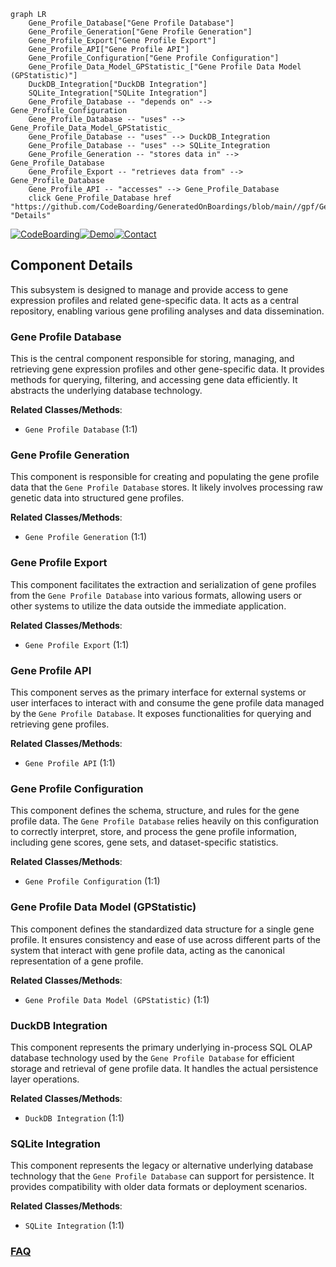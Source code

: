 ```mermaid
graph LR
    Gene_Profile_Database["Gene Profile Database"]
    Gene_Profile_Generation["Gene Profile Generation"]
    Gene_Profile_Export["Gene Profile Export"]
    Gene_Profile_API["Gene Profile API"]
    Gene_Profile_Configuration["Gene Profile Configuration"]
    Gene_Profile_Data_Model_GPStatistic_["Gene Profile Data Model (GPStatistic)"]
    DuckDB_Integration["DuckDB Integration"]
    SQLite_Integration["SQLite Integration"]
    Gene_Profile_Database -- "depends on" --> Gene_Profile_Configuration
    Gene_Profile_Database -- "uses" --> Gene_Profile_Data_Model_GPStatistic_
    Gene_Profile_Database -- "uses" --> DuckDB_Integration
    Gene_Profile_Database -- "uses" --> SQLite_Integration
    Gene_Profile_Generation -- "stores data in" --> Gene_Profile_Database
    Gene_Profile_Export -- "retrieves data from" --> Gene_Profile_Database
    Gene_Profile_API -- "accesses" --> Gene_Profile_Database
    click Gene_Profile_Database href "https://github.com/CodeBoarding/GeneratedOnBoardings/blob/main//gpf/Gene_Profile_Database.md" "Details"
```
[![CodeBoarding](https://img.shields.io/badge/Generated%20by-CodeBoarding-9cf?style=flat-square)](https://github.com/CodeBoarding/GeneratedOnBoardings)[![Demo](https://img.shields.io/badge/Try%20our-Demo-blue?style=flat-square)](https://www.codeboarding.org/demo)[![Contact](https://img.shields.io/badge/Contact%20us%20-%20contact@codeboarding.org-lightgrey?style=flat-square)](mailto:contact@codeboarding.org)

## Component Details

This subsystem is designed to manage and provide access to gene expression profiles and related gene-specific data. It acts as a central repository, enabling various gene profiling analyses and data dissemination.

### Gene Profile Database
This is the central component responsible for storing, managing, and retrieving gene expression profiles and other gene-specific data. It provides methods for querying, filtering, and accessing gene data efficiently. It abstracts the underlying database technology.


**Related Classes/Methods**:

- `Gene Profile Database` (1:1)


### Gene Profile Generation
This component is responsible for creating and populating the gene profile data that the `Gene Profile Database` stores. It likely involves processing raw genetic data into structured gene profiles.


**Related Classes/Methods**:

- `Gene Profile Generation` (1:1)


### Gene Profile Export
This component facilitates the extraction and serialization of gene profiles from the `Gene Profile Database` into various formats, allowing users or other systems to utilize the data outside the immediate application.


**Related Classes/Methods**:

- `Gene Profile Export` (1:1)


### Gene Profile API
This component serves as the primary interface for external systems or user interfaces to interact with and consume the gene profile data managed by the `Gene Profile Database`. It exposes functionalities for querying and retrieving gene profiles.


**Related Classes/Methods**:

- `Gene Profile API` (1:1)


### Gene Profile Configuration
This component defines the schema, structure, and rules for the gene profile data. The `Gene Profile Database` relies heavily on this configuration to correctly interpret, store, and process the gene profile information, including gene scores, gene sets, and dataset-specific statistics.


**Related Classes/Methods**:

- `Gene Profile Configuration` (1:1)


### Gene Profile Data Model (GPStatistic)
This component defines the standardized data structure for a single gene profile. It ensures consistency and ease of use across different parts of the system that interact with gene profile data, acting as the canonical representation of a gene profile.


**Related Classes/Methods**:

- `Gene Profile Data Model (GPStatistic)` (1:1)


### DuckDB Integration
This component represents the primary underlying in-process SQL OLAP database technology used by the `Gene Profile Database` for efficient storage and retrieval of gene profile data. It handles the actual persistence layer operations.


**Related Classes/Methods**:

- `DuckDB Integration` (1:1)


### SQLite Integration
This component represents the legacy or alternative underlying database technology that the `Gene Profile Database` can support for persistence. It provides compatibility with older data formats or deployment scenarios.


**Related Classes/Methods**:

- `SQLite Integration` (1:1)




### [FAQ](https://github.com/CodeBoarding/GeneratedOnBoardings/tree/main?tab=readme-ov-file#faq)
